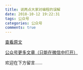 ```yaml
---
title: 说两点大家对编程的误解
date: 2018-10-12 19:22:31
tags: 公众号
categories: 公众号
comments: true
---
```


[查看原文](https://mp.weixin.qq.com/s/8tZQW9-RBhWWFIRZucxKww)

[公众号更多文章（只能在微信中打开）](https://mp.weixin.qq.com/mp/profile_ext?action=home&__biz=MzUyMTg5MjA5OA==&scene=123#wechat_redirect)

欢迎在下方留言…… 

<!---more--->